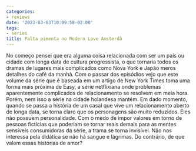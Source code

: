```yaml
---
categories:
- reviews
date: '2023-03-03T10:09:58-02:00'
tags:
- series
title: Falta pimenta no Modern Love Amsterdã
---
```


No começo pensei que era alguma coisa relacionada com ser um país ou cidade com longa data de cultura progressista, o que tornaria todos os dramas de lugares mais complicados como Nova York e Japão meros detalhes do café da manhã. Com o passar dos episódios vejo que este volume da série que é baseada em um artigo de New York Times toma uma forma mais próxima de Easy, a série netflixiana onde problemas aparentemente complicados de relacionamento se resolvem em meia hora. Porém, nem isso a série na cidade holandesa mantém. Em dado momento, quando se passa a história de um casal que vive um relacionamento aberto de longa data, se torna claro que os personagens são muito reduzidos. Eles não possuem personalidade. Com o medo de impor valores em torno de pessoas fictícias que poderiam se tornar reais demais para as mentes sensíveis consumidoras da série, a trama se torna invisível. Não nos interessa pela didática se não há sangue e lágrimas. Do contrário, de que valem essas histórias de amor?
